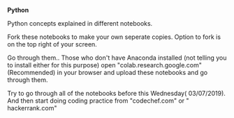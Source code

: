 **Python**



Python concepts explained in different notebooks. 


Fork these notebooks to make your own seperate copies. Option to fork is on the top right of your screen.


Go through them.. Those who don't have Anaconda installed (not telling you to install either for this purpose) open "colab.research.google.com" (Recommended) in your browser and upload these notebooks and go through them.


Try to go through all of the notebooks before this Wednesday( 03/07/2019). And then start doing coding practice from "codechef.com" or " hackerrank.com"
